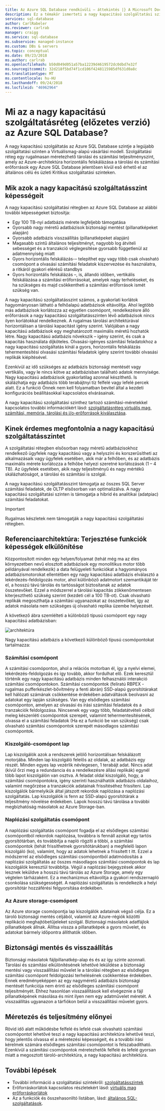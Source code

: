 ```yaml
---
title: Az Azure SQL Database rendkívüli – áttekintés |} A Microsoft Docs
description: Ez a témakör ismerteti a nagy kapacitású szolgáltatási szinten a Virtuálismag-alapú vásárlási modell az Azure SQL Database, és elmagyarázza, hogyan Ez különbözik az általános célú és a kritikus fontosságú üzleti szolgáltatási szintekről.
services: sql-database
author: CarlRabeler
ms.reviewer: carlrab
manager: craigg
ms.service: sql-database
ms.subservice: managed-instance
ms.custom: DBs & servers
ms.topic: conceptual
ms.date: 09/23/2018
ms.author: carlrab
ms.openlocfilehash: b50d049d051a57ba12239d4619572dc0dbd7e32f
ms.sourcegitcommit: 32d218f5bd74f1cd106f4248115985df631d0a8c
ms.translationtype: MT
ms.contentlocale: hu-HU
ms.lasthandoff: 09/24/2018
ms.locfileid: "46962964"
---
```

# <a name="what-is-the-hyperscale-service-tier-preview-in-azure-sql-database"></a>Mi az a nagy kapacitású szolgáltatásréteg (előzetes verzió) az Azure SQL Database?

A nagy kapacitású szolgáltatás az Azure SQL Database szintje a legújabb szolgáltatási szinten a Virtuálismag-alapú vásárlási modell. Szolgáltatási réteg egy rugalmasan méretezhető tárolási és számítási teljesítményszint, amely az Azure-architektúra horizontális felskálázása a tárolási és számítási erőforrások egy Azure SQL Database jelentősen kívül eső érhető el az általános célú és üzleti Kritikus szolgáltatási szinteken.

## <a name="what-are-the-capabilities-of-the-hyperscale-service-tier"></a>Mik azok a nagy kapacitású szolgáltatásszint képességeit

A nagy kapacitású szolgáltatási rétegben az Azure SQL Database az alábbi további képességeket biztosítja:

- Egy 100 TB-nyi adatbázis mérete legfeljebb támogatása 
- Gyorsabb nagy méretű adatbázisok biztonsági mentést (pillanatképeket alapján)
- Gyorsabb adatbázis visszaállítás (pillanatképeket alapján) 
- Magasabb szintű általános teljesítményt, nagyobb log átviteli sebességet és a tranzakció véglegesítése gyorsabb függetlenül az adatmennyiség miatt 
- Gyors horizontális felskálázás-– telepíthet egy vagy több csak olvasható csomópont a olvasási számítási feladatok kiszervezése és használatra, a ritkáról gyakori elérésű standbys
- Gyors horizontális felskálázás –, is, állandó időben, vertikális felskálázása a számítási erőforrásokat, amelyek nagy terheléseket, és ha szükséges és majd csökkentheti a számítási erőforrások ismét szükség van. 

A nagy kapacitású szolgáltatásszint számos, a gyakorlati korlátok hagyományosan látható a felhőalapú adatbázisok eltávolítja. Ahol legtöbb más adatbázisok korlátozza az egyetlen csomópont, rendelkezésre álló erőforrások a nagy kapacitású szolgáltatásszinten lévő adatbázisok nincs ilyen korlátokkal rendelkeznek. A rugalmas tárolási architektúrával horizontálisan a tárolási kapacitást igény szerint. Valójában a nagy kapacitású adatbázisok egy meghatározott maximális méretű hozhatók létre. Nagy kapacitású adatbázis növekszik – igény szerint, és csak a kapacitás használata díjköteles. Olvasási-igényes számítási feladatokhoz a nagy kapacitású szolgáltatás kínál a gyors, horizontális felskálázás tehermentesítési olvasási számítási feladatok igény szerint további olvasási replikák kiépítésével. 

Ezenkívül az idő szükséges az adatbázis biztonsági mentését vagy vertikális, vagy le nincs kötve az adatbázisban található adatok mennyisége. Nagy kapacitású adatbázisok gyakorlatilag azonnal készíthető. Is skálázhatja egy adatbázis több terabájtnyi tíz felfelé vagy lefelé percek alatt. Ez a funkció Önnek nem kell folyamatban bevitel által a kezdeti konfigurációs beállításokkal kapcsolatos elvárásainak. 

A nagy kapacitású szolgáltatási szinthez tartozó számítási-méretekkel kapcsolatos további információkért lásd: [szolgáltatásréteg virtuális mag, számítási, memória, tárolási és i/o-erőforrások kiválasztása](sql-database-service-tiers-vcore.md).

## <a name="who-should-consider-the-hyperscale-service-tier"></a>Kinek érdemes megfontolnia a nagy kapacitású szolgáltatásszintet

A szolgáltatási rétegben elsősorban nagy méretű adatbázisokhoz rendelkező ügyfelek nagy kapacitású vagy a helyszíni és korszerűsítheti az alkalmazásaik vagy ügyfelek esetében, akik már a felhőben, és az adatbázis maximális mérete korlátozza a felhőbe helyezi szeretné korlátozások (1 – 4 TB). Az ügyfelek esetében, akik nagy teljesítményű és nagy mértékű skálázhatóságot, a tárolási és számítási is szolgál.

A nagy kapacitású szolgáltatásszint támogatja az összes SQL Server számítási feladatok, de OLTP elsősorban van optimalizálva. A nagy kapacitású szolgáltatási szinten is támogatja a hibrid és analitikai (adatpiac) számítási feladatokat. 

> [!IMPORTANT]
> Rugalmas készletek nem támogatják a nagy kapacitású szolgáltatási rétegben.

## <a name="architecture-distributing-functions-to-isolate-capabilities"></a>Referenciaarchitektúra: Terjesztése funkciók képességek elkülönítése

Központosított minden egy helyen/folyamat (tehát még ma az éles környezetben nevű elosztott adatbázisok egy monolitikus motor több példányával rendelkezik) a data felügyeleti funkciókat a hagyományos adatbázismotorokat ellentétben egy nagy kapacitású adatbázis elválasztó a lekérdezés-feldolgozás motor, ahol különböző adatmotort szemantikáját tér el, a hosszú távú tárolás és tartósságot biztosítanak az adatok összetevőket. Ezzel a módszerrel a tárolási kapacitás zökkenőmentesen kiterjeszthető szükség szerint (kezdeti cél a 100 TB-ot). Csak olvasható replikák megoszthatja a számítási ugyanazokat az összetevőket, így az adatok másolata nem szükséges új olvasható replika üzembe helyezését.

A következő ábra szemlélteti a különböző típusú csomópont egy nagy kapacitású adatbázisban:

![architektúra](./media/sql-database-hyperscale/hyperscale-architecture.png)

Nagy kapacitású adatbázis a következő különböző típusú csomópontokat tartalmazza:
 
### <a name="compute-node"></a>Számítási csomópont

A számítási csomóponton, ahol a relációs motorban él, így a nyelvi elemei, lekérdezés-feldolgozás és így tovább, akkor fordulhat elő. Ezek keresztül történik egy nagy kapacitású adatbázis minden felhasználói interakció számítási csomópontokon. Számítási csomópontok (feliratú RBPEX - rugalmas pufferkészlet-bővítmény a fenti ábrán) SSD-alapú gyorsítótárakat kell hálózati számának csökkentése érdekében adatváltások beolvasni az adatokat egy lapján szükséges. Van egy elsődleges számítási csomóponton, amelyen az olvasási és írási számítási feladatok és a tranzakciók feldolgozása. Nincsenek egy vagy több, feladatátvételi célból meleg készenléti csomópontok szerepét, valamint tehermentesítésének, olvassa el a számítási feladatok (Ha ez a funkció be van szükség) csak olvasható számítási csomópontok szerepét másodlagos számítási csomópontok.

### <a name="page-server-node"></a>Kiszolgáló-csomópont lap

Lap kiszolgálók azok a rendszerek jelölő horizontálisan felskálázott motorjába.  Minden lap kiszolgáló felelős az oldalak, az adatbázis egy részét.  Minden egyes lap vezérlik névlegesen, 1 terabájt adat. Nincs adat (kívül őrzi meg a redundancia és a rendelkezésre állási replikák) egynél több lapot kiszolgálón van osztva. A feladat oldal kiszolgáló, hogy, a számítási csomópontokra, igény szerinti használhatók adatbázis oldalaihoz, valamint megőrzése a tranzakciók adatainak frissítéséhez frissíteni. Lap kiszolgálók bármelyikük által játszott rekordok naplózása a naplózási szolgáltatás. Lap kiszolgálók is fenn az SSD-alapú gyorsítótárak a teljesítmény növelése érdekében. Lapok hosszú távú tárolása a további megbízhatóság másolatok az Azure Storage-ban.

### <a name="log-service-node"></a>Naplózási szolgáltatás csomópont

A naplózási szolgáltatás csomópont fogadja el az elsődleges számítási csomópontból rekordok naplózása, továbbra is fennáll azokat egy tartós gyorsítótárban, és továbbítja a napló rögzíti a többi, a számítási csomópontok (tehát frissíthetnek gyorsítótárukban) a megfelelő lapon kiszolgáló (ko), valamint, hogy az adatok lehetnek a frissített t itt. Ezzel a módszerrel az elsődleges számítási csomópontból adatmódosítás a naplózási szolgáltatás az összes másodlagos számítási csomópontok és lap kiszolgálók keresztül továbbítja. Végül a naplózási bejegyzések akkor lesznek leküldve a hosszú távú tárolás az Azure Storage, amely egy végtelen tárházaként. Ez a mechanizmus eltávolítja a gyakori rendszernapló csonkolása szükségességét. A naplózási szolgáltatás is rendelkezik a helyi gyorsítótár hozzáférési felgyorsítása érdekében.

### <a name="azure-storage-node"></a>Az Azure storage-csomópont

Az Azure storage csomópontja lap kiszolgálók adatainak végső célja. Ez a tároló biztonsági mentés céljából, valamint az Azure-régiók közötti replikáció meghajtóbetűjeleket szolgál. Biztonsági másolatok adatfájlok pillanatképek állnak. Állítsa vissza a pillanatképek a gyors művelet, és adatokat bármely időpontra állíthatók időben. 

## <a name="backup-and-restore"></a>Biztonsági mentés és visszaállítás

Biztonsági másolatok fájlpillanatkép-alap és és az így szinte azonnali. Tárolási és számítási elkülönítésének lehetővé leküldése a biztonsági mentési vagy visszaállítási művelet le a tárolási rétegben az elsődleges számítási csomópont feldolgozási terhelésének csökkentése érdekében. Ennek eredményeképpen az egy nagyméretű adatbázis biztonsági mentését funkciója nem érinti az elsődleges számítási csomópont teljesítményét. Ehhez hasonlóan visszaállítások kell elvégeznie a fájl pillanatképének másolása és mint ilyen nem egy adatművelet méretét. A visszaállítás ugyanazon a tárfiókon belül a visszaállítási művelet gyors.

## <a name="scale-and-performance-advantages"></a>Méretezés és teljesítmény előnyei

Rövid idő alatt működésbe felfelé és lefelé csak olvasható számítási csomópontot lehetővé teszi a nagy kapacitású architektúra lehetővé teszi, hogy jelentős olvassa el a méretezési képességeit, és a további írási kérelmek számára elsődleges számítási csomópontot is felszabadítható. Ezenkívül a számítási csomópontok méretezhetők felfelé és lefelé gyorsan miatt a megosztott tároló-architektúra, a nagy kapacitású architektúra. 


## <a name="next-steps"></a>További lépések

- További információ a szolgáltatási szintekről: [szolgáltatásszintek](sql-database-service-tiers.md)
- Erőforráskorlátok kapcsolatos részletekért lásd: [virtuális mag erőforráskorlátok](sql-database-resource-limits.md)
- Az a funkciók és összehasonlító listában, lásd: [általános SQL-szolgáltatások](sql-database-features.md).
